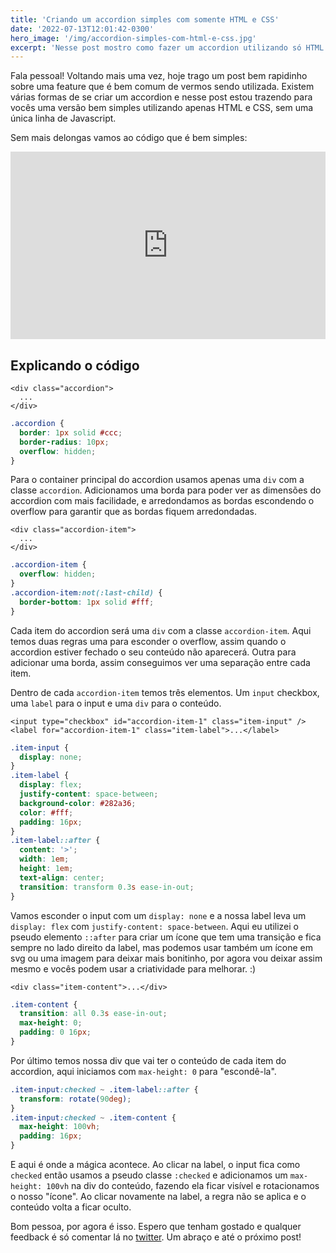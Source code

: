 ```yaml
---
title: 'Criando um accordion simples com somente HTML e CSS'
date: '2022-07-13T12:01:42-0300'
hero_image: '/img/accordion-simples-com-html-e-css.jpg'
excerpt: 'Nesse post mostro como fazer um accordion utilizando só HTML e CSS, sem nenhuma linha de Javascript'
---
```


Fala pessoal! Voltando mais uma vez, hoje trago um post bem rapidinho sobre uma feature que é bem comum de vermos sendo utilizada. Existem várias formas de se criar um accordion e nesse post estou trazendo para vocês uma versão bem simples utilizando apenas HTML e CSS, sem uma única linha de Javascript.

Sem mais delongas vamos ao código que é bem simples:
<iframe height="300" style="width: 100%;" scrolling="no" title="HTML and CSS Accordion" src="https://codepen.io/dtfialho/embed/OJvRjxr?default-tab=html%2Cresult" frameborder="no" loading="lazy" allowtransparency="true" allowfullscreen="true">
  See the Pen <a href="https://codepen.io/dtfialho/pen/OJvRjxr">
  HTML and CSS Accordion</a> by Diego T. Fialho (<a href="https://codepen.io/dtfialho">@dtfialho</a>)
  on <a href="https://codepen.io">CodePen</a>.
</iframe>

## Explicando o código

```markup
<div class="accordion">
  ...
</div>
```
```css
.accordion {
  border: 1px solid #ccc;
  border-radius: 10px;
  overflow: hidden;
}
```
Para o container principal do accordion usamos apenas uma `div` com a classe `accordion`. Adicionamos uma borda para poder ver as dimensões do accordion com mais facilidade, e arredondamos as bordas escondendo o overflow para garantir que as bordas fiquem arredondadas.

```markup
<div class="accordion-item">
  ...
</div>
```
```css
.accordion-item {
  overflow: hidden;
}
.accordion-item:not(:last-child) {
  border-bottom: 1px solid #fff;
}
```
Cada item do accordion será uma `div` com a classe `accordion-item`. Aqui temos duas regras uma para esconder o overflow, assim quando o accordion estiver fechado o seu conteúdo não aparecerá. Outra para adicionar uma borda, assim conseguimos ver uma separação entre cada item.

Dentro de cada `accordion-item` temos três elementos. Um `input` checkbox, uma `label` para o input e uma `div` para o conteúdo.

```markup
<input type="checkbox" id="accordion-item-1" class="item-input" />
<label for="accordion-item-1" class="item-label">...</label>
```
```css
.item-input {
  display: none;
}
.item-label {
  display: flex;
  justify-content: space-between;
  background-color: #282a36;
  color: #fff;
  padding: 16px;
}
.item-label::after {
  content: '>';
  width: 1em;
  height: 1em;
  text-align: center;
  transition: transform 0.3s ease-in-out;
}
```
Vamos esconder o input com um `display: none` e a nossa label leva um `display: flex` com `justify-content: space-between`. Aqui eu utilizei o pseudo elemento `::after` para criar um ícone que tem uma transição e fica sempre no lado direito da label, mas podemos usar também um ícone em svg ou uma imagem para deixar mais bonitinho, por agora vou deixar assim mesmo e vocês podem usar a criatividade para melhorar. :)

```markup
<div class="item-content">...</div>
```
```css
.item-content {
  transition: all 0.3s ease-in-out;
  max-height: 0;
  padding: 0 16px;
}
```
Por último temos nossa div que vai ter o conteúdo de cada item do accordion, aqui iniciamos com `max-height: 0` para "escondê-la".

```css
.item-input:checked ~ .item-label::after {
  transform: rotate(90deg);
}
.item-input:checked ~ .item-content {
  max-height: 100vh;
  padding: 16px;
}
```
E aqui é onde a mágica acontece. Ao clicar na label, o input fica como `checked` então usamos a pseudo classe `:checked` e adicionamos um `max-height: 100vh` na div do conteúdo, fazendo ela ficar visível e rotacionamos o nosso "ícone". Ao clicar novamente na label, a regra não se aplica e o conteúdo volta a ficar oculto.

Bom pessoa, por agora é isso. Espero que tenham gostado e qualquer feedback é só comentar lá no [twitter](https://twitter.com/dtfialho). Um abraço e até o próximo post!
